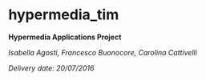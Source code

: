 # hypermedia_tim


 **Hypermedia Applications Project**
 
 *Isabella Agosti, Francesco Buonocore, Carolina Cattivelli*
 
 *Delivery date: 20/07/2016*
 
 
 
